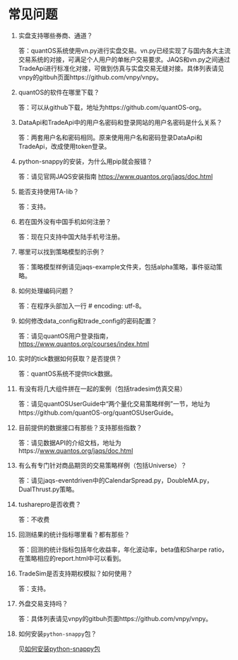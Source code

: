 ﻿# 常见问题

1. 实盘支持哪些券商、通道？

	答：quantOS系统使用vn.py进行实盘交易。vn.py已经实现了与国内各大主流交易系统的对接，可满足个人用户的单帐户交易要求。JAQS和vn.py之间通过TradeApi进行标准化对接，可做到仿真与实盘交易无缝对接。具体列表请见vnpy的gitbuh页面https://github.com/vnpy/vnpy。

2. quantOS的软件在哪里下载？

	答：可以从github下载，地址为https://github.com/quantOS-org。

3. DataApi和TradeApi中的用户名密码和登录网站的用户名密码是什么关系？

	答：两套用户名和密码相同。原来使用用户名和密码登录DataApi和TradeApi，改成使用token登录。

4. python-snappy的安装，为什么用pip就会报错？

	答：请见官网JAQS安装指南 https://www.quantos.org/jaqs/doc.html

5. 能否支持使用TA-lib？

	答：支持。

6. 若在国外没有中国手机如何注册？

	答：现在只支持中国大陆手机号注册。

7. 哪里可以找到策略模型的示例？

	答：策略模型样例请见jaqs-example文件夹，包括alpha策略，事件驱动策略。

8. 如何处理编码问题？

	答：在程序头部加入一行 # encoding: utf-8。

9. 如何修改data_config和trade_config的密码配置？

	答：请见quantOS用户登录指南，https://www.quantos.org/courses/index.html

10. 实时的tick数据如何获取？是否提供？

	答：quantOS系统不提供tick数据。

11. 有没有将几大组件拼在一起的案例（包括tradesim仿真交易）

	答：请见quantOSUserGuide中“两个量化交易策略样例”一节，地址为https://github.com/quantOS-org/quantOSUserGuide。

12. 目前提供的数据接口有那些？支持那些指数？

	答：请见数据API的介绍文档，地址为https://www.quantos.org/jaqs/doc.html

13. 有么有专门针对商品期货的交易策略样例（包括Universe）？

	答：请见jaqs-eventdriven中的CalendarSpread.py，DoubleMA.py，DualThrust.py策略。

14. tusharepro是否收费？

	答：不收费

15. 回测结果的统计指标哪里看？都有那些？

	答：回测的统计指标包括年化收益率，年化波动率，beta值和Sharpe ratio，在策略相应的report.html中可以看到。

16. TradeSim是否支持期权模拟？如何使用？

	答：支持。

17. 外盘交易支持吗？

	答：具体列表请见vnpy的gitbuh页面https://github.com/vnpy/vnpy。
18. 如何安装`python-snappy`包？

	 见[如何安装python-snappy包](https://github.com/quantOS-org/JAQS/blob/master/doc/install.md#如何安装python-snappy包)

